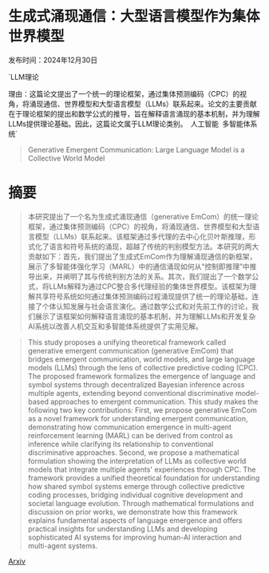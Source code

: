 # 生成式涌现通信：大型语言模型作为集体世界模型

发布时间：2024年12月30日

`LLM理论

理由：这篇论文提出了一个统一的理论框架，通过集体预测编码（CPC）的视角，将涌现通信、世界模型和大型语言模型（LLMs）联系起来。论文的主要贡献在于理论框架的提出和数学公式的推导，旨在解释语言涌现的基本机制，并为理解LLMs提供理论基础。因此，这篇论文属于LLM理论类别。` `人工智能` `多智能体系统`

> Generative Emergent Communication: Large Language Model is a Collective World Model

# 摘要

> 本研究提出了一个名为生成式涌现通信（generative EmCom）的统一理论框架，通过集体预测编码（CPC）的视角，将涌现通信、世界模型和大型语言模型（LLMs）联系起来。该框架通过多代理的去中心化贝叶斯推理，形式化了语言和符号系统的涌现，超越了传统的判别模型方法。本研究的两大贡献如下：首先，我们提出了生成式EmCom作为理解涌现通信的新框架，展示了多智能体强化学习（MARL）中的通信涌现如何从“控制即推理”中推导出来，并阐明了其与传统判别方法的关系。其次，我们提出了一个数学公式，将LLMs解释为通过CPC整合多代理经验的集体世界模型。该框架为理解共享符号系统如何通过集体预测编码过程涌现提供了统一的理论基础，连接了个体认知发展与社会语言演化。通过数学公式和对先前工作的讨论，我们展示了该框架如何解释语言涌现的基本机制，并为理解LLMs和开发复杂AI系统以改善人机交互和多智能体系统提供了实用见解。

> This study proposes a unifying theoretical framework called generative emergent communication (generative EmCom) that bridges emergent communication, world models, and large language models (LLMs) through the lens of collective predictive coding (CPC). The proposed framework formalizes the emergence of language and symbol systems through decentralized Bayesian inference across multiple agents, extending beyond conventional discriminative model-based approaches to emergent communication. This study makes the following two key contributions: First, we propose generative EmCom as a novel framework for understanding emergent communication, demonstrating how communication emergence in multi-agent reinforcement learning (MARL) can be derived from control as inference while clarifying its relationship to conventional discriminative approaches. Second, we propose a mathematical formulation showing the interpretation of LLMs as collective world models that integrate multiple agents' experiences through CPC. The framework provides a unified theoretical foundation for understanding how shared symbol systems emerge through collective predictive coding processes, bridging individual cognitive development and societal language evolution. Through mathematical formulations and discussion on prior works, we demonstrate how this framework explains fundamental aspects of language emergence and offers practical insights for understanding LLMs and developing sophisticated AI systems for improving human-AI interaction and multi-agent systems.

[Arxiv](https://arxiv.org/abs/2501.00226)